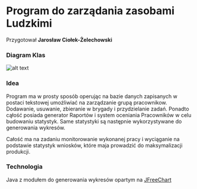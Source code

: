 # Program do zarządania zasobami Ludzkimi

Przygotował **Jarosław Ciołek-Żelechowski**

### Diagram Klas

![alt text](http://i.imgur.com/Ym3tPC7.png "Logo Title Text 1")

### Idea

Program ma w prosty sposób operując na bazie danych zapisanych w postaci tekstowej umożliwiać na zarządzanie grupą pracownikow. Dodawanie, usuwanie, zbieranie w brygady i przydzielanie zadań. Ponadto cąłość posiada generator Raportów i system oceniania Pracowników w celu budowaniu statystyk. Same statystyki są następnie wykorzystywane do generowania wykresów.

Całość ma na zadaniu monitorowanie wykonanej pracy i wyciąganie na podstawie statystyk wniosków, które maja prowadzić do maksymalizacji produkcji.

### Technologia

Java z modułem do generowania wykresów opartym na [JFreeChart](http://www.jfree.org/jfreechart/)
